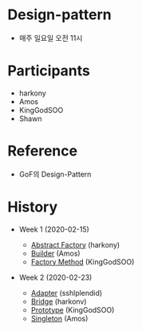 # Design-pattern
- 매주 일요일 오전 11시

# Participants
- harkony
- Amos
- KingGodSOO
- Shawn

# Reference 
- GoF의 Design-Pattern

# History
- Week 1 (2020-02-15)
  - [Abstract Factory](https://github.com/harkony/design-pattern/blob/master/20200215/abstract_factory/abstract_factory.md) (harkony)
  - [Builder](https://github.com/harkony/design-pattern/blob/master/20200215/builder_pattern/builder_pattern.md) (Amos)
  - [Factory Method](https://github.com/harkony/design-pattern/blob/master/20200215/factory_method/factory_method.md) (KingGodSOO)

- Week 2 (2020-02-23)
  - [Adapter](https://github.com/harkony/design-pattern/blob/master/20200223/adapter/README.md) (sshlplendid)
  - [Bridge](https://github.com/harkony/design-pattern/blob/master/20200223/bridge/bridge.md) (harkonv)
  - [Prototype](https://github.com/harkony/design-pattern/blob/master/20200223/prototype/prototype.md) (KingGodSOO)
  - [Singleton](https://github.com/harkony/design-pattern/tree/master/20200223/singleton) (Amos)

  
